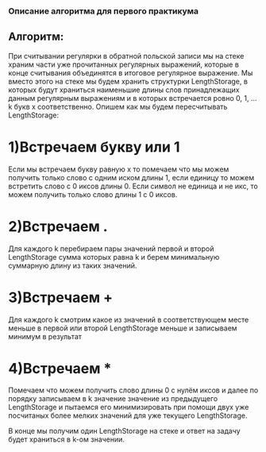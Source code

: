 ### Описание алгоритма для первого практикума

## Алгоритм: 
При считывании регулярки в обратной польской записи мы на стеке храним части уже прочитанных регулярных выражений, которые в конце считывания объединятся в итоговое регулярное выражение. Мы вместо этого на стеке мы будем хранить структурки LengthStorage, в которых будут храниться наименьшие длины слов принадлежащих данным регулярным выражениям и в которых встречается ровно 0, 1, ... k букв x соответственно. Опишем как мы будем пересчитывать LengthStorage:

# 1)Встречаем букву или 1
Если мы встречаем букву равную x то помечаем что мы можем получить только слово с одним иском длины 1, если единицу то можем встретить слово с 0 иксов длины 0. Если символ не единица и не икс, то можем получить только слово длины 1  с 0 иксов.
# 2)Встречаем .
Для каждого k перебираем пары значений первой и второй LengthStorage сумма которых равна k и берем минимальную суммарную длину из таких значений.
# 3)Встречаем +
Для каждого k смотрим какое из значений в соответствующем месте меньше в первой или второй LengthStorage меньше и записываем минимум в результат
# 4)Встречаем *
Помечаем что можем получить слово длины 0 с нулём иксов и далее по порядку записываем в k значение значение из предыдущего LengthStorage и пытаемся его минимизировать при помощи двух уже посчитаных более мелких значений для уже текущего LengthStorage.

В конце мы получим один LengthStorage на стеке и ответ на задачу будет храниться в k-ом значении. 
